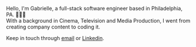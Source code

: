 Hello, I'm Gabrielle, a full-stack software engineer based in Philadelphia, PA. 👩🏽‍💻  
With a background in Cinema, Television and Media Production, I went from creating company content to coding it.

Keep in touch through <a href="mailto:smallwoodgabrielle@gmail.com">email</a> or <a href="https://www.linkedin.com/in/gabriellesmallwood/">Linkedin</a></li>.

<!---
command-gab/command-gab is a ✨ special ✨ repository because its `README.md` (this file) appears on your GitHub profile.
You can click the Preview link to take a look at your changes.
--->
